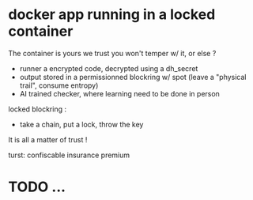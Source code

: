 # docker app running in a locked container




The container is yours we trust you won't temper w/ it, or else ?


- runner a encrypted code, decrypted using a dh_secret
- output stored in a permissionned blockring w/ spot (leave a "physical trail", consume entropy)
- AI trained checker, where learning need to be done in person





locked blockring :
 - take a chain, put a lock, throw the key




It is all a matter of trust !

 turst: confiscable insurance premium



# TODO ...

